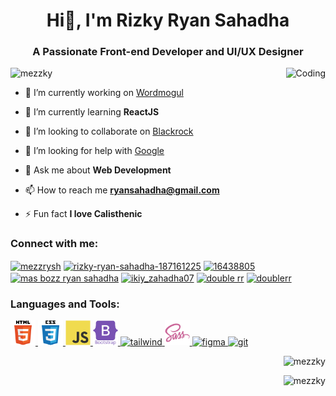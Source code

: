 <h1 align="center">Hi👋, I'm Rizky Ryan Sahadha</h1>
<h3 align="center">A Passionate Front-end Developer and UI/UX Designer</h3>

<p align="right"> <img align="right" alt="Coding" src="https://i.pinimg.com/originals/e4/26/70/e426702edf874b181aced1e2fa5c6cde.gif"/> </p>

<p align="left"> <img src="https://komarev.com/ghpvc/?username=mezzky&label=Profile%20Views&color=0eb429&style=flat-square" alt="mezzky"/> </p>

- 🔭 I’m currently working on [Wordmogul](https://wordmogul.com/)

- 🌱 I’m currently learning **ReactJS**

- 👯 I’m looking to collaborate on [Blackrock](https://www.blackrock.com/corporate)

- 🤝 I’m looking for help with [Google](https://www.google.com/)

- 💬 Ask me about **Web Development**

- 📫 How to reach me **ryansahadha@gmail.com**

- ⚡ Fun fact **I love Calisthenic**

<h3 align="left">Connect with me:</h3>
<p align="left">
<a href="https://twitter.com/mezzrysh" target="blank"><img align="center" src="https://raw.githubusercontent.com/rahuldkjain/github-profile-readme-generator/master/src/images/icons/Social/twitter.svg" alt="mezzrysh" height="30" width="40" /></a>
<a href="https://linkedin.com/in/rizky-ryan-sahadha-187161225" target="blank"><img align="center" src="https://raw.githubusercontent.com/rahuldkjain/github-profile-readme-generator/master/src/images/icons/Social/linked-in-alt.svg" alt="rizky-ryan-sahadha-187161225" height="30" width="40" /></a>
<a href="https://stackoverflow.com/users/16438805" target="blank"><img align="center" src="https://raw.githubusercontent.com/rahuldkjain/github-profile-readme-generator/master/src/images/icons/Social/stack-overflow.svg" alt="16438805" height="30" width="40" /></a>
<a href="https://www.facebook.com/rizky.ryansahadha/" target="blank"><img align="center" src="https://raw.githubusercontent.com/rahuldkjain/github-profile-readme-generator/master/src/images/icons/Social/facebook.svg" alt="mas bozz ryan sahadha" height="30" width="40" /></a>
<a href="https://instagram.com/ikiy_zahadha07" target="blank"><img align="center" src="https://raw.githubusercontent.com/rahuldkjain/github-profile-readme-generator/master/src/images/icons/Social/instagram.svg" alt="ikiy_zahadha07" height="30" width="40" /></a>
<a href="https://dribbble.com/Zahadha" target="blank"><img align="center" src="https://raw.githubusercontent.com/rahuldkjain/github-profile-readme-generator/master/src/images/icons/Social/dribbble.svg" alt="double rr" height="30" width="40" /></a>
<a href="https://www.youtube.com/channel/UCeUUVfTVEAxV-JILuimU8eg" target="blank"><img align="center" src="https://raw.githubusercontent.com/rahuldkjain/github-profile-readme-generator/master/src/images/icons/Social/youtube.svg" alt="doublerr" height="30" width="40" /></a>

<h3 align="left">Languages and Tools:</h3>
<p align="left"> <a href="https://www.w3.org/html/" target="_blank" rel="noreferrer"> <img src="https://raw.githubusercontent.com/devicons/devicon/master/icons/html5/html5-original-wordmark.svg" alt="html5" width="40" height="40"/> </a> <a href="https://www.w3schools.com/css/" target="_blank" rel="noreferrer"> <img src="https://raw.githubusercontent.com/devicons/devicon/master/icons/css3/css3-original-wordmark.svg" alt="css3" width="40" height="40"/> </a> <a href="https://developer.mozilla.org/en-US/docs/Web/JavaScript" target="_blank" rel="noreferrer"> <img src="https://raw.githubusercontent.com/devicons/devicon/master/icons/javascript/javascript-original.svg" alt="javascript" width="40" height="40"/> </a> <a href="https://getbootstrap.com" target="_blank" rel="noreferrer"> <img src="https://raw.githubusercontent.com/devicons/devicon/master/icons/bootstrap/bootstrap-plain-wordmark.svg" alt="bootstrap" width="40" height="40"/> </a> <a href="https://tailwindcss.com/" target="_blank" rel="noreferrer"> <img src="https://www.vectorlogo.zone/logos/tailwindcss/tailwindcss-icon.svg" alt="tailwind" width="40" height="40"/> </a> <a href="https://sass-lang.com" target="_blank" rel="noreferrer"> <img src="https://raw.githubusercontent.com/devicons/devicon/master/icons/sass/sass-original.svg" alt="sass" width="40" height="40"/> </a> <a href="https://www.figma.com/" target="_blank" rel="noreferrer"> <img src="https://www.vectorlogo.zone/logos/figma/figma-icon.svg" alt="figma" width="40" height="40"/> </a> <a href="https://git-scm.com/" target="_blank" rel="noreferrer"> <img src="https://www.vectorlogo.zone/logos/git-scm/git-scm-icon.svg" alt="git" width="40" height="40"/> </a> </p>

<p>&nbsp;<img align="right" src="https://github-readme-stats.vercel.app/api?username=mezzky&show_icons=true&locale=en" alt="mezzky" /></p>

<p><img align="right" src="https://github-readme-streak-stats.herokuapp.com/?user=mezzky&" alt="mezzky" /></p>
